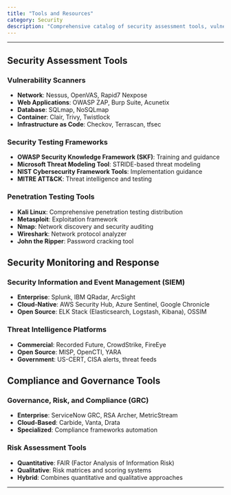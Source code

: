 ```yaml
---
title: "Tools and Resources"
category: Security
description: "Comprehensive catalog of security assessment tools, vulnerability scanners, SIEM platforms, threat intelligence resources, and compliance automation tools."
---
```


---

## Security Assessment Tools

### Vulnerability Scanners
- **Network**: Nessus, OpenVAS, Rapid7 Nexpose
- **Web Applications**: OWASP ZAP, Burp Suite, Acunetix
- **Database**: SQLmap, NoSQLmap
- **Container**: Clair, Trivy, Twistlock
- **Infrastructure as Code**: Checkov, Terrascan, tfsec

### Security Testing Frameworks
- **OWASP Security Knowledge Framework (SKF)**: Training and guidance
- **Microsoft Threat Modeling Tool**: STRIDE-based threat modeling
- **NIST Cybersecurity Framework Tools**: Implementation guidance
- **MITRE ATT&CK**: Threat intelligence and testing

### Penetration Testing Tools
- **Kali Linux**: Comprehensive penetration testing distribution
- **Metasploit**: Exploitation framework
- **Nmap**: Network discovery and security auditing
- **Wireshark**: Network protocol analyzer
- **John the Ripper**: Password cracking tool

## Security Monitoring and Response

### Security Information and Event Management (SIEM)
- **Enterprise**: Splunk, IBM QRadar, ArcSight
- **Cloud-Native**: AWS Security Hub, Azure Sentinel, Google Chronicle
- **Open Source**: ELK Stack (Elasticsearch, Logstash, Kibana), OSSIM

### Threat Intelligence Platforms
- **Commercial**: Recorded Future, CrowdStrike, FireEye
- **Open Source**: MISP, OpenCTI, YARA
- **Government**: US-CERT, CISA alerts, threat feeds

## Compliance and Governance Tools

### Governance, Risk, and Compliance (GRC)
- **Enterprise**: ServiceNow GRC, RSA Archer, MetricStream
- **Cloud-Based**: Carbide, Vanta, Drata
- **Specialized**: Compliance frameworks automation

### Risk Assessment Tools
- **Quantitative**: FAIR (Factor Analysis of Information Risk)
- **Qualitative**: Risk matrices and scoring systems
- **Hybrid**: Combines quantitative and qualitative approaches

---